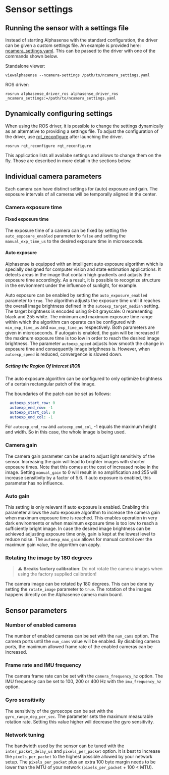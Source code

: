 # Sensor settings

## Running the sensor with a settings file

Instead of starting Alphasense with the standard configuration, the driver can
be given a custom settings file. An example is provided here:
[ncamera_settings.yaml](/files/ncamera_settings.yaml). This can be passed to the
driver with one of the commands shown below.

Standalone viewer:

```
viewalphasense --ncamera-settings /path/to/ncamera_settings.yaml
```

ROS driver:

```
rosrun alphasense_driver_ros alphasense_driver_ros _ncamera_settings:=/path/to/ncamera_settings.yaml
```

## Dynamically configuring settings

When using the ROS driver, it is possible to change the settings dynamically as
an alternative to providing a settings file.
To adjust the configuration of the driver, use
[rqt_reconfigure](http://wiki.ros.org/rqt_reconfigure) after launching the
driver.

```
rosrun rqt_reconfigure rqt_reconfigure
```

This application lists all availabe settings and allows to change them on the
fly. Those are described in more detail in the sections below.

## Individual camera parameters

Each camera can have distinct settings for (auto) exposure and gain. The
exposure intervals of all cameras will be temporally aligned in the center.

### Camera exposure time

#### Fixed exposure time

The exposure time of a camera can be fixed by setting the
`auto_exposure_enabled` parameter to `false` and setting the
`manual_exp_time_us` to the desired exposure time in microseconds.

#### Auto exposure

Alphasense is equipped with an intelligent auto exposure algorithm which is
specially designed for computer vision and state estimation applications. It
detects areas in the image that contain high gradients and adjusts the exposure
time accordingly. As a result, it is possible to recognize structure in the
environment under the influence of sunlight, for example.

Auto exposure can be enabled by setting the `auto_exposure_enabled` parameter
to `true`. The algorithm adjusts the exposure time until it reaches the overall
image brightness defined in the `autoexp_target_median` setting. The target
brightness is encoded using 8-bit grayscale: 0 representing black and 255
white. The minimum and maximum exposure time range within which the algorithm
can operate can be configured with `min_exp_time_us` and `max_exp_time_us`
respectively. Both parameters are given in microseconds. If autogain is
enabled, the gain will be increased if the maximum exposure time is too low in
order to reach the desired image brightness. The parameter `autoexp_speed`
adjusts how smooth the change in exposure time and consequently image
brigthness is. However, when `autoexp_speed` is reduced, convergence is slowed
down.

##### Setting the Region Of Interest (ROI)

The auto exposure algorithm can be configured to only optimize brightness of a
certain rectangular patch of the image.

The boundaries of the patch can be set as follows:

```yaml
  autoexp_start_row: 0
  autoexp_end_row: -1
  autoexp_start_col: 0
  autoexp_end_col: -1
```

For `autoexp_end_row` and `autoexp_end_col`, -1 equals the maximum height and
width. So in this case, the whole image is being used.


### Camera gain

The camera gain parameter can be used to adjust light sensitivity of the
sensor. Increasing the gain will lead to brighter images with shorter exposure
times. Note that this comes at the cost of increased noise in the image.
Setting `manual_gain` to 0 will result in no amplification and 255 will
increase sensitivity by a factor of 5.6. If auto exposure is enabled, this
parameter has no influence.

### Auto gain

This setting is only relevant if auto exposure is enabled. Enabling this
parameter allows the auto exposure algorithm to increase the camera gain when
maximum exposure time is reached. This enables operation in very dark
environments or when maximum exposure time is too low to reach a sufficiently
bright image. In case the desired image brightness can be achieved adjusting
exposure time only, gain is kept at the lowest level to reduce noise. The
`autoexp_max_gain` allows for manual control over the maximum gain value, the
algorithm can apply.

### Rotating the image by 180 degrees

> :warning: **Breaks factory calibration**: Do not rotate the camera images when using the factory supplied calibration!

The camera image can be rotated by 180 degrees. This can be done by setting the
`rotate_image` parameter to `true`. The rotation of the images happens
directly on the Alphasense camera main board.

## Sensor parameters

### Number of enabled cameras

The number of enabled cameras can be set with the `num_cams` option. The camera
ports until the `num_cams` value will be enabled. By disabling camera ports, the
maximum allowed frame rate of the enabled cameras can be increased.

### Frame rate and IMU frequency

The camera frame rate can be set with the `camera_frequency_hz` option. The IMU
frequency can be set to 100, 200 or 400 Hz with the `imu_frequency_hz` option.

### Gyro sensitivity

The sensitivity of the gyroscope can be set with the `gyro_range_deg_per_sec`.
The parameter sets the maximum measurable rotation rate. Setting this value
higher will decrease the gyro sensitivity.

### Network tuning

The bandwidth used by the sensor can be tuned with the `inter_packet_delay_us`
and `pixels_per_packet` option. It is best to increase the `pixels_per_packet`
to the highest possible allowed by your network setup. The `pixels_per_packet`
plus an extra 100 byte margin needs to be lower than the MTU of your network
(`pixels_per_packet` + 100 < MTU).
